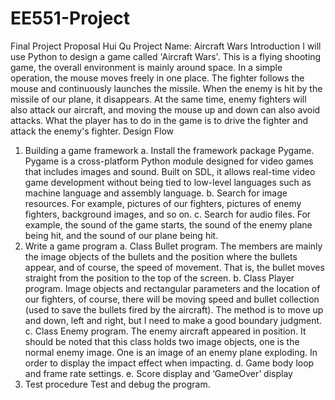 # EE551-Project
Final Project Proposal
Hui Qu
Project Name: Aircraft Wars
Introduction
I will use Python to design a game called 'Aircraft Wars'. This is a flying shooting game, the overall environment is mainly around space. In a simple operation, the mouse moves freely in one place. The fighter follows the mouse and continuously launches the missile. When the enemy is hit by the missile of our plane, it disappears. At the same time, enemy fighters will also attack our aircraft, and moving the mouse up and down can also avoid attacks. What the player has to do in the game is to drive the fighter and attack the enemy's fighter.
Design Flow
1. Building a game framework
a. Install the framework package Pygame. Pygame is a cross-platform Python module designed for video games that includes images and sound. Built on SDL, it allows real-time video game development without being tied to low-level languages such as machine language and assembly language.
b. Search for image resources. For example, pictures of our fighters, pictures of enemy fighters, background images, and so on.
c. Search for audio files. For example, the sound of the game starts, the sound of the enemy plane being hit, and the sound of our plane being hit.
2. Write a game program
a. Class Bullet program. The members are mainly the image objects of the bullets and the position where the bullets appear, and of course, the speed of movement. That is, the bullet moves straight from the position to the top of the screen.
b. Class Player program. Image objects and rectangular parameters and the location of our fighters, of course, there will be moving speed and bullet collection (used to save the bullets fired by the aircraft). The method is to move up and down, left and right, but I need to make a good boundary judgment.
c. Class Enemy program. The enemy aircraft appeared in position. It should be noted that this class holds two image objects, one is the normal enemy image. One is an image of an enemy plane exploding. In order to display the impact effect when impacting.
d. Game body loop and frame rate settings.
e. Score display and ‘GameOver’ display
3. Test procedure
Test and debug the program.
